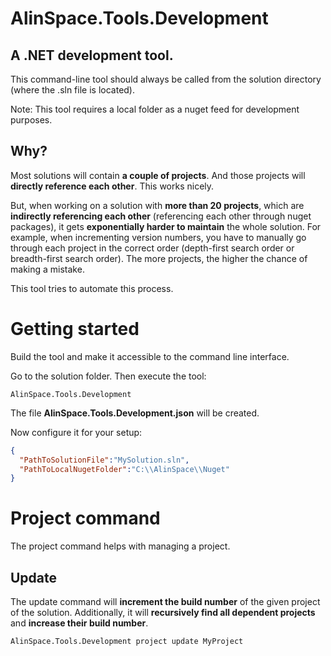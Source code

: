 # AlinSpace.Tools.Development

## A .NET development tool.

This command-line tool should always be called from the solution directory (where the .sln file is located).

Note: This tool requires a local folder as a nuget feed for development purposes.

## Why?

Most solutions will contain **a couple of projects**. And those projects will **directly reference each other**. This works nicely.

But, when working on a solution with **more than 20 projects**, which are **indirectly referencing each other** (referencing each other through nuget packages), it gets **exponentially harder to maintain** the whole solution. For example, when incrementing version numbers, you have to manually go through each project in the correct order (depth-first search order or breadth-first search order). The more projects, the higher the chance of making a mistake.

This tool tries to automate this process.

# Getting started

Build the tool and make it accessible to the command line interface.

Go to the solution folder.
Then execute the tool:

```
AlinSpace.Tools.Development
```

The file **AlinSpace.Tools.Development.json** will be created.

Now configure it for your setup:

``` json
{
  "PathToSolutionFile":"MySolution.sln",
  "PathToLocalNugetFolder":"C:\\AlinSpace\\Nuget"
}
```

# Project command

The project command helps with managing a project.

## Update

The update command will **increment the build number** of the given project of the solution.
Additionally, it will **recursively find all dependent projects** and **increase their build number**.

```
AlinSpace.Tools.Development project update MyProject
```
